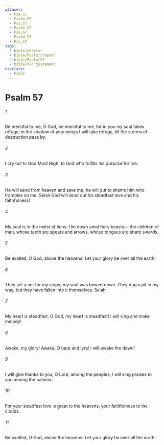 ```yaml
---
aliases:
  - Psa 57
  - Psalm.57
  - Psa.57
  - Psalm-57
  - Psa-57
  - Psalm_57
  - Psa_57
tags:
  - bible/chapter
  - bible/Psalm/chapter
  - bible/Psalm/57
  - bible/old testament
cssclass:
  - bible
---
```


# Psalm 57

###### 1
Be merciful to me, O God, be merciful to me, for in you my soul takes refuge; in the shadow of your wings I will take refuge,   till the storms of destruction pass by.
###### 2
I cry out to God Most High, to God who fulfills his purpose for me.
###### 3
He will send from heaven and save me; he will put to shame him who tramples on me. Selah   God will send out his steadfast love and his faithfulness!
###### 4
My soul is in the midst of lions; I lie down amid fiery beasts— the children of man, whose teeth are spears and arrows, whose tongues are sharp swords.
###### 5
Be exalted, O God, above the heavens! Let your glory be over all the earth!
###### 6
They set a net for my steps; my soul was bowed down. They dug a pit in my way, but they have fallen into it themselves. Selah
###### 7
My heart is steadfast, O God, my heart is steadfast! I will sing and make melody!
###### 8
Awake, my glory! Awake, O harp and lyre! I will awake the dawn!
###### 9
I will give thanks to you, O Lord, among the peoples; I will sing praises to you among the nations.
###### 10
For your steadfast love is great to the heavens, your faithfulness to the clouds.
###### 11
Be exalted, O God, above the heavens! Let your glory be over all the earth!


